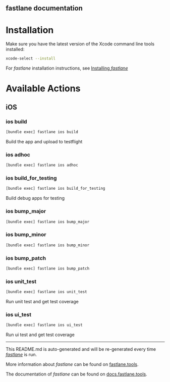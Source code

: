 fastlane documentation
----

# Installation

Make sure you have the latest version of the Xcode command line tools installed:

```sh
xcode-select --install
```

For _fastlane_ installation instructions, see [Installing _fastlane_](https://docs.fastlane.tools/#installing-fastlane)

# Available Actions

## iOS

### ios build

```sh
[bundle exec] fastlane ios build
```

Build the app and upload to testflight

### ios adhoc

```sh
[bundle exec] fastlane ios adhoc
```



### ios build_for_testing

```sh
[bundle exec] fastlane ios build_for_testing
```

Build debug apps for testing

### ios bump_major

```sh
[bundle exec] fastlane ios bump_major
```



### ios bump_minor

```sh
[bundle exec] fastlane ios bump_minor
```



### ios bump_patch

```sh
[bundle exec] fastlane ios bump_patch
```



### ios unit_test

```sh
[bundle exec] fastlane ios unit_test
```

Run unit test and get test coverage

### ios ui_test

```sh
[bundle exec] fastlane ios ui_test
```

Run ui test and get test coverage

----

This README.md is auto-generated and will be re-generated every time [_fastlane_](https://fastlane.tools) is run.

More information about _fastlane_ can be found on [fastlane.tools](https://fastlane.tools).

The documentation of _fastlane_ can be found on [docs.fastlane.tools](https://docs.fastlane.tools).
